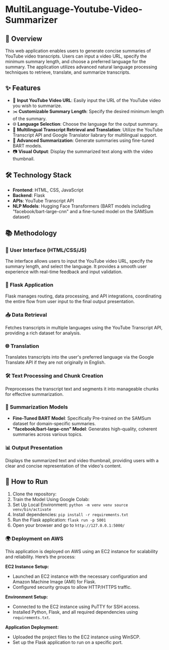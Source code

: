 # MultiLanguage-Youtube-Video-Summarizer

## 📝 Overview

This web application enables users to generate concise summaries of YouTube video transcripts. Users can input a video URL, specify the minimum summary length, and choose a preferred language for the summary. The application utilizes advanced natural language processing techniques to retrieve, translate, and summarize transcripts.

## ✨ Features

- 🔗 **Input YouTube Video URL**: Easily input the URL of the YouTube video you wish to summarize.
- ✂️ **Customizable Summary Length**: Specify the desired minimum length of the summary.
- 🌐 **Language Selection**: Choose the language for the output summary.
- 🎥 **Multilingual Transcript Retrieval and Translation**: Utilize the YouTube Transcript API and Google Translator liabrary for multilingual support.
- 🧠 **Advanced Summarization**: Generate summaries using fine-tuned BART models.
- 📷 **Visual Output**: Display the summarized text along with the video thumbnail.

## 🛠️ Technology Stack

- **Frontend**: HTML, CSS, JavaScript
- **Backend**: Flask
- **APIs**: YouTube Transcript API
- **NLP Models**: Hugging Face Transformers (BART models including "facebook/bart-large-cnn" and a fine-tuned model on the SAMSum dataset)

## 📚 Methodology

### 🌟 User Interface (HTML/CSS/JS)
The interface allows users to input the YouTube video URL, specify the summary length, and select the language. It provides a smooth user experience with real-time feedback and input validation.

### 🔧 Flask Application
Flask manages routing, data processing, and API integrations, coordinating the entire flow from user input to the final output presentation.

### 📥 Data Retrieval
Fetches transcripts in multiple languages using the YouTube Transcript API, providing a rich dataset for analysis.

### 🌐 Translation
Translates transcripts into the user's preferred language via the Google Translate API if they are not originally in English.

### 🛠️ Text Processing and Chunk Creation
Preprocesses the transcript text and segments it into manageable chunks for effective summarization.

### 🧩 Summarization Models
- **Fine-Tuned BART Model**: Specifically Pre-trained on the SAMSum dataset for domain-specific summaries.
- **"facebook/bart-large-cnn" Model**: Generates high-quality, coherent summaries across various topics.

### 📊 Output Presentation
Displays the summarized text and video thumbnail, providing users with a clear and concise representation of the video's content.

## 🚀 How to Run

1. Clone the repository:
2. Train the Model Using Google Colab:
3. Set Up Local Environment:
     `python -m venv venv
      source venv/bin/activate`
5. Install dependencies:
     `pip install -r requirements.txt`
7. Run the Flask application:
     `flask run -p 5001`
9. Open your browser and go to
     `http://127.0.0.1:5000/`

### 🌍 Deployment on AWS

This application is deployed on AWS using an EC2 instance for scalability and reliability. Here’s the process:

**EC2 Instance Setup:**
- Launched an EC2 instance with the necessary configuration and Amazon Machine Image (AMI) for Flask.
- Configured security groups to allow HTTP/HTTPS traffic.

**Environment Setup:**
- Connected to the EC2 instance using PuTTY for SSH access.
- Installed Python, Flask, and all required dependencies using `requirements.txt`.

**Application Deployment:**
- Uploaded the project files to the EC2 instance using WinSCP.
- Set up the Flask application to run on a specific port.
